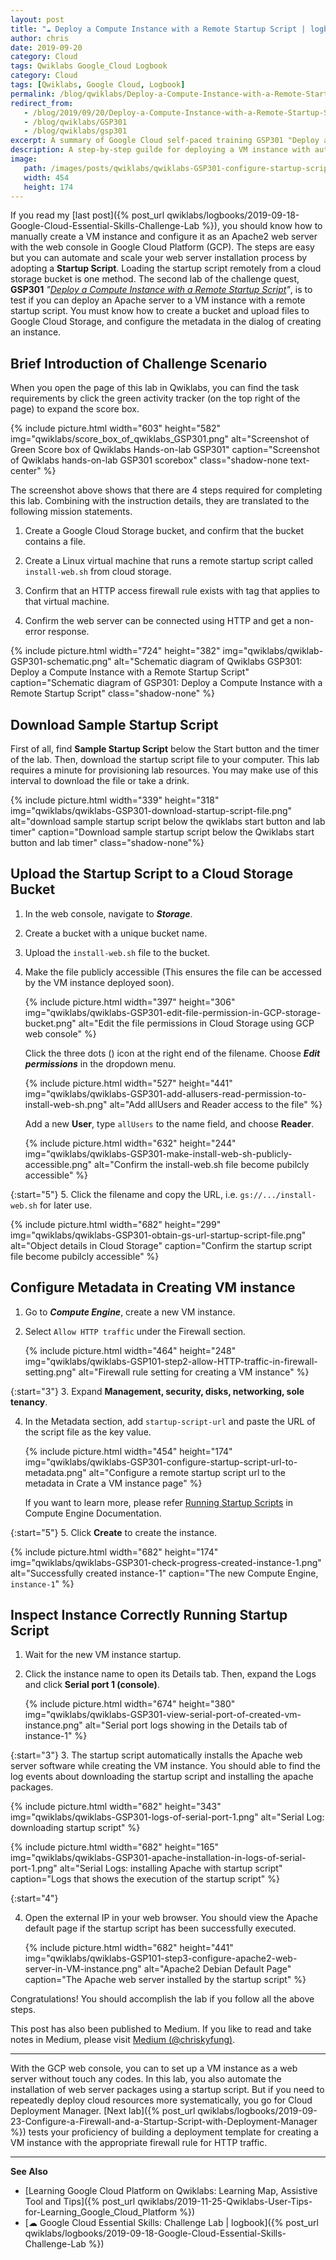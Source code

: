 ```yaml
---
layout: post
title: "☁ Deploy a Compute Instance with a Remote Startup Script | logbook"
author: chris
date: 2019-09-20
category: Cloud
tags: Qwiklabs Google_Cloud Logbook
category: Cloud
tags: [Qwiklabs, Google Cloud, Logbook]
permalink: /blog/qwiklabs/Deploy-a-Compute-Instance-with-a-Remote-Startup-Script
redirect_from:
   - /blog/2019/09/20/Deploy-a-Compute-Instance-with-a-Remote-Startup-Script
   - /blog/qwiklabs/GSP301
   - /blog/qwiklabs/gsp301
excerpt: A summary of Google Cloud self-paced training GSP301 "Deploy a Compute Instance with a Remote Startup Script" on Qwiklabs | 1. Download Sample Startup Script | 2. Upload the Startup Script to a Cloud Storage Bucket | 3. Configure Metadata in Creating VM instance | 4. Inspect Instance Correctly Running Startup Script
description: A step-by-step guilde for deploying a VM instance with automaticlly installing Apache web server package by using a Remote Startup Script on Google Cloud Platform.
image:
   path: /images/posts/qwiklabs/qwiklabs-GSP301-configure-startup-script-url-to-metadata.png
   width: 454
   height: 174
---
```


If you read my [last post]({% post_url qwiklabs/logbooks/2019-09-18-Google-Cloud-Essential-Skills-Challenge-Lab %}), you should know how to manually create a VM instance and configure it as an Apache2 web server with the web console in Google Cloud Platform (GCP). The steps are easy but you can automate and scale your web server installation process by adopting a **Startup Script**. Loading the startup script remotely from a cloud storage bucket is one method. The second lab of the challenge quest, **GSP301** _"[Deploy a Compute Instance with a Remote Startup Script](https://www.qwiklabs.com/focuses/1735?parent=catalog)"_, is to test if you can deploy an Apache server to a VM instance with a remote startup script. You must know how to create a bucket and upload files to Google Cloud Storage, and configure the metadata in the dialog of creating an instance.

## Brief Introduction of Challenge Scenario

When you open the page of this lab in Qwiklabs, you can find the task requirements by click the green activity tracker (on the top right of the page) to expand the score box.

{% include picture.html width="603" height="582"
img="qwiklabs/score_box_of_qwiklabs_GSP301.png" alt="Screenshot of Green Score box of Qwiklabs Hands-on-lab GSP301" caption="Screenshot of Qwiklabs hands-on-lab GSP301 scorebox" class="shadow-none text-center" %}

The screenshot above shows that there are 4 steps required for completing this lab. Combining with the instruction details, they are translated to the following mission statements.

1. Create a Google Cloud Storage bucket, and confirm that the bucket contains a file.

2. Create a Linux virtual machine that runs a remote startup script called `install-web.sh`  from cloud storage.

3. Confirm that an HTTP access firewall rule exists with tag that applies to that virtual machine.

4. Confirm the web server can be connected using HTTP and get a non-error response.

{% include picture.html width="724" height="382"
img="qwiklabs/qwiklab-GSP301-schematic.png" alt="Schematic diagram of Qwiklabs GSP301: Deploy a Compute Instance with a Remote Startup Script" caption="Schematic diagram of GSP301: Deploy a Compute Instance with a Remote Startup Script" class="shadow-none" %}

## Download Sample Startup Script

First of all, find **Sample Startup Script** below the Start button and the timer of the lab. Then, download the startup script file to your computer. This lab requires a minute for provisioning lab resources. You may make use of this interval to download the file or take a drink.

{% include picture.html width="339" height="318"
img="qwiklabs/qwiklabs-GSP301-download-startup-script-file.png" alt="download sample startup script below the qwiklabs start button and lab timer" caption="Download sample startup script below the Qwiklabs start button and lab timer" class="shadow-none"%}

## Upload the Startup Script to a Cloud Storage Bucket

1. In the web console, navigate to **_Storage_**.
2. Create a bucket with a unique bucket name.
3. Upload the `install-web.sh` file to the bucket.
4. Make the file publicly accessible (This ensures the file can be accessed by the VM instance deployed soon).

   {% include picture.html width="397" height="306"
   img="qwiklabs/qwiklabs-GSP301-edit-file-permission-in-GCP-storage-bucket.png" alt="Edit the file permissions in Cloud Storage using GCP web console" %}

   Click the three dots (<i class='fas fa-ellipsis-v'></i>) icon at the right end of the filename. Choose **_Edit permissions_** in the dropdown menu.

   {% include picture.html width="527" height="441"
   img="qwiklabs/qwiklabs-GSP301-add-allusers-read-permission-to-install-web-sh.png" alt="Add allUsers and Reader access to the file" %}

   Add a new **User**, type `allUsers` to the name field, and choose **Reader**.

   {% include picture.html width="632" height="244"
   img="qwiklabs/qwiklabs-GSP301-make-install-web-sh-publicly-accessible.png" alt="Confirm the install-web.sh file become pubilcly accessible" %}

{:start="5"}
5. Click the filename and copy the URL, i.e. `gs://.../install-web.sh` for later use.

   {% include picture.html width="682" height="299"
   img="qwiklabs/qwiklabs-GSP301-obtain-gs-url-startup-script-file.png" alt="Object details in Cloud Storage" caption="Confirm the startup script file become pubilcly accessible" %}

## Configure Metadata in Creating VM instance

1. Go to **_Compute Engine_**, create a new VM instance.

2. Select `Allow HTTP traffic` under the Firewall section.

   {% include picture.html width="464" height="248"
   img="qwiklabs/qwiklabs-GSP101-step2-allow-HTTP-traffic-in-firewall-setting.png" alt="Firewall rule setting for creating a VM instance" %}

{:start="3"}
3. Expand **Management, security, disks, networking, sole tenancy**.

4. In the Metadata section, add `startup-script-url` and paste the URL of the script file as the key value.

   {% include picture.html width="454" height="174"
   img="qwiklabs/qwiklabs-GSP301-configure-startup-script-url-to-metadata.png" alt="Configure a remote startup script url to the metadata in Crate a VM instance page" %}

   If you want to learn more, please refer [Running Startup Scripts](https://cloud.google.com/compute/docs/startupscript) in Compute Engine Documentation.

{:start="5"}
5. Click **Create** to create the instance.

   {% include picture.html width="682" height="174"
   img="qwiklabs/qwiklabs-GSP301-check-progress-created-instance-1.png" alt="Successfully created instance-1" caption="The new Compute Engine, `instance-1`" %}

## Inspect Instance Correctly Running Startup Script

1. Wait for the new VM instance startup.

2. Click the instance name to open its Details tab. Then, expand the Logs and click **Serial port 1 (console)**.

   {% include picture.html width="674" height="380"
   img="qwiklabs/qwiklabs-GSP301-view-serial-port-of-created-vm-instance.png" alt="Serial port logs showing in the Details tab of instance-1" %}

{:start="3"}
3. The startup script automatically installs the Apache web server software while creating the VM instance. You should able to find the log events about downloading the startup script and installing the apache packages.

   {% include picture.html width="682" height="343"
   img="qwiklabs/qwiklabs-GSP301-logs-of-serial-port-1.png" alt="Serial Log: downloading startup script" %}

   {% include picture.html width="682" height="165"
   img="qwiklabs/qwiklabs-GSP301-apache-installation-in-logs-of-serial-port-1.png" alt="Serial Logs: installing Apache with startup script" caption="Logs that shows the execution of the startup script" %}

{:start="4"}

4. Open the external IP in your web browser. You should view the Apache default page if the startup script has been successfully executed.

   {% include picture.html width="682" height="441"
   img="qwiklabs/qwiklabs-GSP101-step3-configure-apache2-web-server-in-VM-instance.png" alt="Apache2 Debian Default Page" caption="The Apache web server installed by the startup script" %}

Congratulations! You should accomplish the lab if you follow all the above steps.

This post has also been published to Medium. If you like to read and take notes in Medium, please visit [Medium (@chriskyfung)](https://medium.com/@chriskyfung/qwiklab-logbook-deploy-a-compute-instance-with-a-remote-startup-script-2300f5aecc16).

* * *

With the GCP web console, you can to set up a VM instance as a web server without touch any codes. In this lab, you also automate the installation of web server packages using a startup script. But if you need to repeatedly deploy cloud resources more systematically, you go for Cloud Deployment Manager. [Next lab]({% post_url qwiklabs/logbooks/2019-09-23-Configure-a-Firewall-and-a-Startup-Script-with-Deployment-Manager %}) tests your proficiency of building a deployment template for creating a VM instance with the appropriate firewall rule for HTTP traffic.

* * *

**See Also**

- [Learning Google Cloud Platform on Qwiklabs: Learning Map, Assistive Tool and Tips]({% post_url qwiklabs/2019-11-25-Qwiklabs-User-Tips-for-Learning_Google_Cloud_Platform %})
- [☁ Google Cloud Essential Skills: Challenge Lab \| logbook]({% post_url qwiklabs/logbooks/2019-09-18-Google-Cloud-Essential-Skills-Challenge-Lab %})
